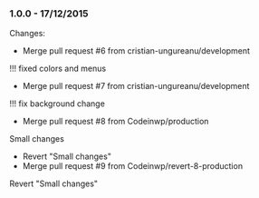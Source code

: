 

### 1.0.0 - 17/12/2015

 Changes: 


 * Merge pull request #6 from cristian-ungureanu/development

!!! fixed colors and menus
 * Merge pull request #7 from cristian-ungureanu/development

!!! fix background change
 * Merge pull request #8 from Codeinwp/production

Small changes
 * Revert "Small changes"
 * Merge pull request #9 from Codeinwp/revert-8-production

Revert "Small changes"
